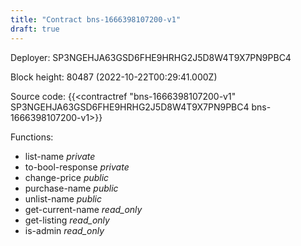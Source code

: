 ```yaml
---
title: "Contract bns-1666398107200-v1"
draft: true
---
```

Deployer: SP3NGEHJA63GSD6FHE9HRHG2J5D8W4T9X7PN9PBC4


 



Block height: 80487 (2022-10-22T00:29:41.000Z)

Source code: {{<contractref "bns-1666398107200-v1" SP3NGEHJA63GSD6FHE9HRHG2J5D8W4T9X7PN9PBC4 bns-1666398107200-v1>}}

Functions:

* list-name _private_
* to-bool-response _private_
* change-price _public_
* purchase-name _public_
* unlist-name _public_
* get-current-name _read_only_
* get-listing _read_only_
* is-admin _read_only_
